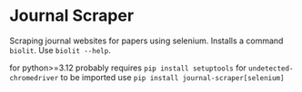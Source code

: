 # Journal Scraper

Scraping journal websites for papers using selenium. Installs a command `biolit`.
Use `biolit --help`.


for python>=3.12
probably requires `pip install setuptools` for `undetected-chromedriver` to be imported
use `pip install journal-scraper[selenium]`
